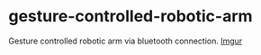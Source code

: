 # gesture-controlled-robotic-arm

Gesture controlled robotic arm via bluetooth connection.
[Imgur](https://i.imgur.com/M5mr6MBt.gif)
